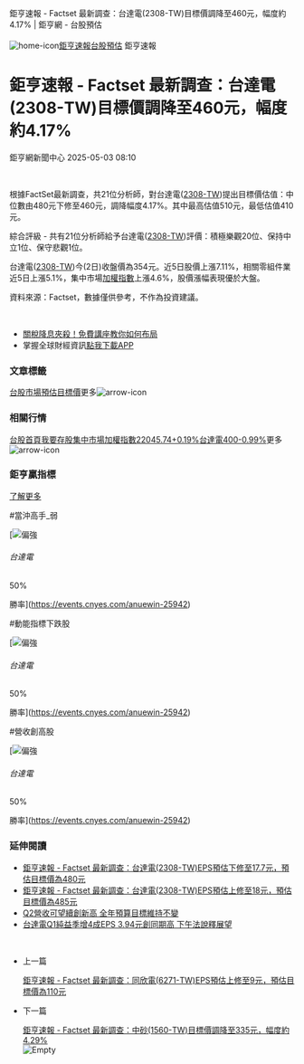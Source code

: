 
鉅亨速報 - Factset 最新調查：台達電(2308-TW)目標價調降至460元，幅度約4.17% | 鉅亨網 - 台股預估‌  
‌  
![home-icon](/assets/icons/breadCrumb/symbol-icon-home.svg)[鉅亨速報](/news/cat/anue_live)[台股預估](/news/cat/tw_forecast) 鉅亨速報
# 鉅亨速報 - Factset 最新調查：台達電(2308-TW)目標價調降至460元，幅度約4.17%

鉅亨網新聞中心 2025-05-03 08:10

‌  

根據FactSet最新調查，共21位分析師，對台達電([2308-TW](https://www.cnyes.com/twstock/2308))提出目標價估值：中位數由480元下修至460元，調降幅度4.17%。其中最高估值510元，最低估值410元。

綜合評級 - 共有21位分析師給予台達電([2308-TW](https://www.cnyes.com/twstock/2308))評價：積極樂觀20位、保持中立1位、保守悲觀1位。

台達電([2308-TW](https://www.cnyes.com/twstock/2308))今(2日)收盤價為354元。近5日股價上漲7.11%，相關零組件業近5日上漲5.1%，集中市場[加權指數](https://invest.cnyes.com/index/TWS/TSE01)上漲4.6%，股價漲幅表現優於大盤。

資料來源：Factset，數據僅供參考，不作為投資建議。

‌  

* [關稅降息夾殺！免費講座教你如何布局](https://www.rsc.com.tw/Cnyes_RSC/SeminarBooking2025InvestmentOutlook.aspx?utm_source=anue&utm_medium=usstocks_end)
* 掌握全球財經資訊[點我下載APP](http://www.cnyes.com/app/?utm_source=mweb&utm_medium=HamMenuBanner&utm_campaign=fixed&utm_content=entr)

### 文章標籤

[台股](https://news.cnyes.com/tag/台股 "台股")[市場預估](https://news.cnyes.com/tag/市場預估 "市場預估")[目標價](https://news.cnyes.com/tag/目標價 "目標價")更多![arrow-icon](/assets/icons/arrows/arrow-down.svg)
### 相關行情

[台股首頁](https://www.cnyes.com/twstock)[我要存股](https://supr.link/8OHaU)[集中市場加權指數22045.74+0.19%](https://invest.cnyes.com/index/TWS/TSE01)[台達電400-0.99%](https://www.cnyes.com/twstock/2308)更多![arrow-icon](/assets/icons/arrows/arrow-down.svg)
### 鉅亨贏指標

[了解更多](https://events.cnyes.com/anuewin-25942)

#當沖高手\_弱

[![偏強](/assets/icons/win-indicator/long.svg)
###### 台達電

50%

勝率](https://events.cnyes.com/anuewin-25942)

#動能指標下跌股

[![偏強](/assets/icons/win-indicator/long.svg)
###### 台達電

50%

勝率](https://events.cnyes.com/anuewin-25942)

#營收創高股

[![偏強](/assets/icons/win-indicator/long.svg)
###### 台達電

50%

勝率](https://events.cnyes.com/anuewin-25942)
### 延伸閱讀

* [鉅亨速報 - Factset 最新調查：台達電(2308-TW)EPS預估下修至17.7元，預估目標價為480元](/news/id/5957853)
* [鉅亨速報 - Factset 最新調查：台達電(2308-TW)EPS預估上修至18元，預估目標價為485元](/news/id/5957441)
* [Q2營收可望續創新高 全年預算目標維持不變](/news/id/5957022)
* [台達電Q1純益季增4成EPS 3.94元創同期高 下午法說釋展望](/news/id/5955776)

‌  

* 上一篇
  
  [鉅亨速報 - Factset 最新調查：同欣電(6271-TW)EPS預估上修至9元，預估目標價為110元](/news/id/5959526)
* 下一篇
  
  [鉅亨速報 - Factset 最新調查：中砂(1560-TW)目標價調降至335元，幅度約4.29%](/news/id/5959392)
‌  
![Empty](/assets/icons/skeleton/empty-image.svg)‌  
